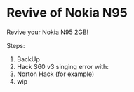# Revive of Nokia N95
Revive your Nokia N95 2GB!

Steps:

1. BackUp
2. Hack S60 v3 singing error with:
3. Norton Hack (for example)
4. wip
